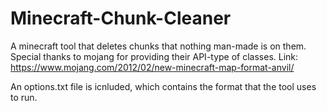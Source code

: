 # Minecraft-Chunk-Cleaner
A minecraft tool that deletes chunks that nothing man-made is on them.
Special thanks to mojang for providing their API-type of classes.
Link: https://www.mojang.com/2012/02/new-minecraft-map-format-anvil/

An options.txt file is icnluded, which contains the format that the tool uses to run.